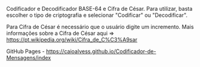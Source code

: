 Codificador e Decodificador BASE-64 e Cifra de César. Para utilizar, basta escolher o tipo de criptografia e selecionar "Codificar" ou "Decodificar".

Para Cifra de César é necessário que o usuário digite um incremento. Mais informações sobre a Cifra de César aqui => https://pt.wikipedia.org/wiki/Cifra_de_C%C3%A9sar

GitHub Pages - https://caioalvess.github.io/Codificador-de-Mensagens/index
